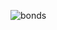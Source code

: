 ![bonds](https://user-images.githubusercontent.com/62485435/164542724-6dc32efe-bbf1-4ec3-a25f-2ce37200c816.PNG)

